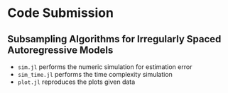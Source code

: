 # Code Submission
## Subsampling Algorithms for Irregularly Spaced Autoregressive Models

* `sim.jl` performs the numeric simulation for estimation error
* `sim_time.jl` performs the time complexity simulation
* `plot.jl` reproduces the plots given data
